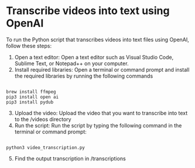 
# Transcribe videos into text using OpenAI

To run the Python script that transcribes videos into text files using OpenAI, follow these steps:

1. Open a text editor: Open a text editor such as Visual Studio Code, Sublime Text, or Notepad++ on your computer.
2. Install required libraries: Open a terminal or command prompt and install the required libraries by running the following commands

<pre><code>
brew install ffmpeg
pip3 install open ai
pip3 install pydub 
</code></pre>


3. Upload the video: Upload the video that you want to transcribe into text to the /videos directory
4. Run the script: Run the script by typing the following command in the terminal or command prompt:

<pre><code>
python3 video_transcription.py
</code></pre>

5. Find the output transcription in /transcriptions

